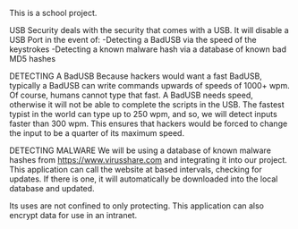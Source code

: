 This is a school project.

USB Security deals with the security that comes with a USB.
It will disable a USB Port in the event of:
-Detecting a BadUSB via the speed of the keystrokes
-Detecting a known malware hash via a database of known bad MD5 hashes

DETECTING A BadUSB
Because hackers would want a fast BadUSB, typically a BadUSB can write commands upwards of speeds of 1000+ wpm. Of course, humans cannot type that fast. 
A BadUSB needs speed, otherwise it will not be able to complete the scripts in the USB. The fastest typist in the world can type up to 250 wpm, and so, we will detect inputs faster than 300 wpm. This ensures that hackers would be forced to change the input to be a quarter of its maximum speed.

DETECTING MALWARE
We will be using a database of known malware hashes from https://www.virusshare.com and integrating it into our project. This application can call the website at based intervals, checking for updates. If there is one, it will automatically be downloaded into the local database and updated.


Its uses are not confined to only protecting. This application can also encrypt data for use in an intranet.
